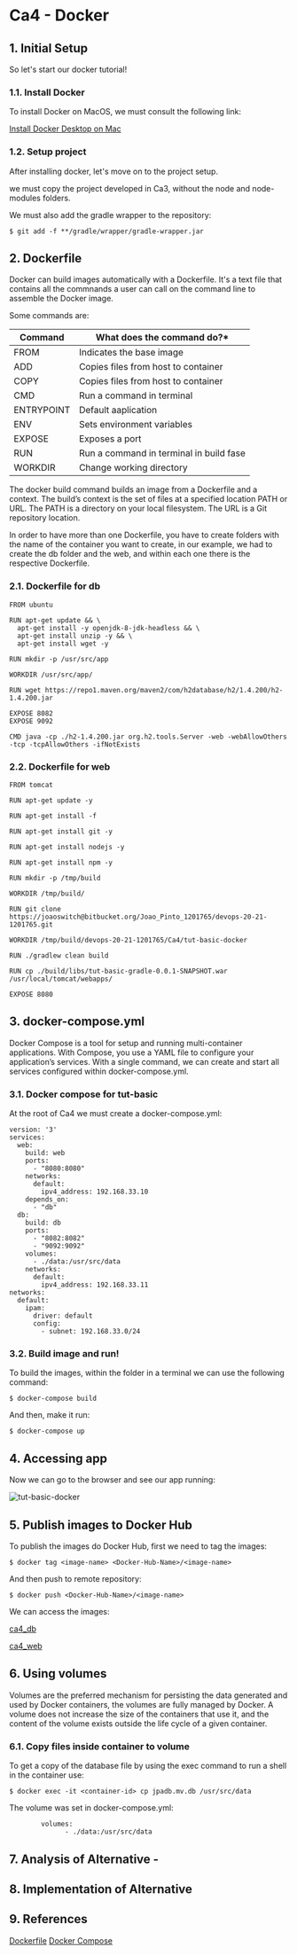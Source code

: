 # Ca4 - Docker

## 1. Initial Setup

So let's start our docker tutorial!

### 1.1. Install Docker

To install Docker on MacOS, we must consult the following link:

[Install Docker Desktop on Mac](https://docs.docker.com/docker-for-mac/install/)

### 1.2. Setup project

After installing docker, let's move on to the project setup.

we must copy the project developed in Ca3, without the node and node-modules folders.

We must also add the gradle wrapper to the repository:

```
$ git add -f **/gradle/wrapper/gradle-wrapper.jar 
```

## 2. Dockerfile

Docker can build images automatically with a Dockerfile. It's a text file that contains all the commnands a user can call
on the command line to assemble the Docker image.

Some commands are:

|  **Command** | **What does the command do?***  |
|---------|---------|
|  FROM | Indicates the base image |
| ADD  |  Copies files from host to container  |
|  COPY | Copies files from host to container  |
|  CMD | Run a command in terminal  |
|  ENTRYPOINT |  Default aaplication |
|  ENV | Sets environment variables  |
|  EXPOSE |  Exposes a port |
|  RUN | Run a command in terminal in build fase  |
|  WORKDIR | Change working directory  |

The docker build command builds an image from a Dockerfile and a context. The build’s context is the set of files at a
specified location PATH or URL. The PATH is a directory on your local filesystem. The URL is a Git repository location.

In order to have more than one Dockerfile, you have to create folders with the name of the container you want to create,
in our example, we had to create the db folder and the web, and within each one there is the respective Dockerfile.

### 2.1. Dockerfile for db

```
FROM ubuntu

RUN apt-get update && \
  apt-get install -y openjdk-8-jdk-headless && \
  apt-get install unzip -y && \
  apt-get install wget -y

RUN mkdir -p /usr/src/app

WORKDIR /usr/src/app/

RUN wget https://repo1.maven.org/maven2/com/h2database/h2/1.4.200/h2-1.4.200.jar

EXPOSE 8082
EXPOSE 9092

CMD java -cp ./h2-1.4.200.jar org.h2.tools.Server -web -webAllowOthers -tcp -tcpAllowOthers -ifNotExists
```

### 2.2. Dockerfile for web

```
FROM tomcat

RUN apt-get update -y

RUN apt-get install -f

RUN apt-get install git -y

RUN apt-get install nodejs -y

RUN apt-get install npm -y

RUN mkdir -p /tmp/build

WORKDIR /tmp/build/

RUN git clone https://joaoswitch@bitbucket.org/Joao_Pinto_1201765/devops-20-21-1201765.git

WORKDIR /tmp/build/devops-20-21-1201765/Ca4/tut-basic-docker

RUN ./gradlew clean build

RUN cp ./build/libs/tut-basic-gradle-0.0.1-SNAPSHOT.war /usr/local/tomcat/webapps/

EXPOSE 8080
```

## 3. docker-compose.yml

Docker Compose is a tool for setup and running multi-container applications. With Compose, you use a YAML file to
configure your application’s services.
With a single command, we can create and start all services configured within docker-compose.yml.

### 3.1. Docker compose for tut-basic

At the root of Ca4 we must create a docker-compose.yml:

```
version: '3'
services:
  web:
    build: web
    ports:
      - "8080:8080"
    networks:
      default:
        ipv4_address: 192.168.33.10
    depends_on:
      - "db"
  db:
    build: db
    ports:
      - "8082:8082"
      - "9092:9092"
    volumes:
      - ./data:/usr/src/data
    networks:
      default:
        ipv4_address: 192.168.33.11
networks:
  default:
    ipam:
      driver: default
      config:
        - subnet: 192.168.33.0/24
```

### 3.2. Build image and run!

To build the images, within the folder in a terminal we can use the following command:

```
$ docker-compose build
```

And then, make it run:

```
$ docker-compose up
```

## 4. Accessing app 

Now we can go to the browser and see our app running:

![tut-basic-docker](./assets/tut-basic-docker.png)

## 5. Publish images to Docker Hub

To publish the images do Docker Hub, first we need to tag the images:

```
$ docker tag <image-name> <Docker-Hub-Name>/<image-name>
```

And then push to remote repository:

```
$ docker push <Docker-Hub-Name>/<image-name>
```

We can access the images:

[ca4_db](https://hub.docker.com/r/joaopintodev/ca4_db)

[ca4_web](https://hub.docker.com/r/joaopintodev/ca4_web)

## 6. Using volumes

Volumes are the preferred mechanism for persisting the data generated and used by Docker containers, the volumes are 
fully managed by Docker. A volume does not increase the size of the containers that use it, and the content of the volume
exists outside the life cycle of a given container.

### 6.1. Copy files inside container to volume

To get a copy of the database file by using the exec command to run a shell in the container use:

```
$ docker exec -it <container-id> cp jpadb.mv.db /usr/src/data
```

The volume was set in docker-compose.yml:

```
        volumes:
              - ./data:/usr/src/data
```

## 7. Analysis of Alternative -


## 8. Implementation of Alternative


## 9. References

[Dockerfile](https://docs.docker.com/engine/reference/builder/)
[Docker Compose](https://docs.docker.com/compose/)